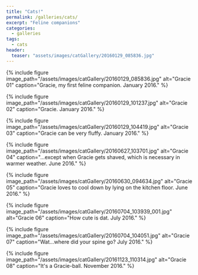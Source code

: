 ```yaml
---
title: "Cats!"
permalink: /galleries/cats/
excerpt: "Feline companions"
categories:
  - galleries
tags:
  - cats
header:
  teaser: "assets/images/catGallery/20160129_085836.jpg"
---
```


{% include figure image_path="/assets/images/catGallery/20160129_085836.jpg" alt="Gracie 01" caption="Gracie, my first feline companion. January 2016." %}

{% include figure image_path="/assets/images/catGallery/20160129_101237.jpg" alt="Gracie 02" caption="Gracie. January 2016." %}

{% include figure image_path="/assets/images/catGallery/20160129_104419.jpg" alt="Gracie 03" caption="Gracie can be very fluffy. January 2016." %}

{% include figure image_path="/assets/images/catGallery/20160627_103701.jpg" alt="Gracie 04" caption="...except when Gracie gets shaved, which is necessary in warmer weather. June 2016." %}

{% include figure image_path="/assets/images/catGallery/20160630_094634.jpg" alt="Gracie 05" caption="Gracie loves to cool down by lying on the kitchen floor. June 2016." %}

{% include figure image_path="/assets/images/catGallery/20160704_103939_001.jpg" alt="Gracie 06" caption="How cute is dat. July 2016." %}

{% include figure image_path="/assets/images/catGallery/20160704_104051.jpg" alt="Gracie 07" caption="Wat...where did your spine go? July 2016." %}

{% include figure image_path="/assets/images/catGallery/20161123_110314.jpg" alt="Gracie 08" caption="It's a Gracie-ball. November 2016." %}
